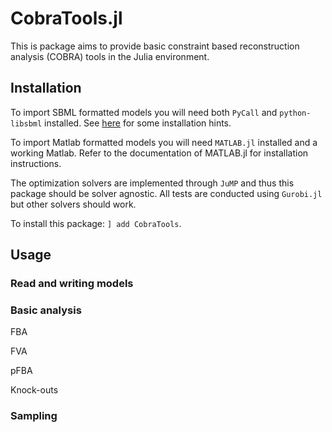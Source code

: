 # CobraTools.jl

This is package aims to provide basic constraint based reconstruction analysis (COBRA) tools in the Julia environment.

## Installation
To import SBML formatted models you will need both `PyCall` and `python-libsbml` installed. See [here](https://stochasticreveller.wordpress.com/2016/08/02/sbml-and-the-julia-programming-language/) for some installation hints.

To import Matlab formatted models you will need `MATLAB.jl` installed and a working Matlab. Refer to the documentation of MATLAB.jl for installation instructions.

The optimization solvers are implemented through `JuMP` and thus this package should be solver agnostic. All tests are conducted using `Gurobi.jl` but other solvers should work. 

To install this package: `] add CobraTools`.

## Usage

### Read and writing models

### Basic analysis
FBA

FVA

pFBA

Knock-outs

### Sampling